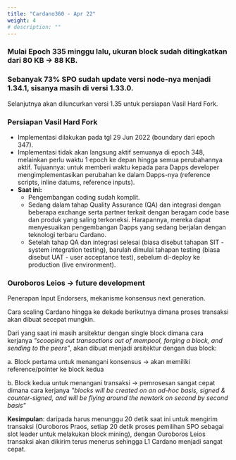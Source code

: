 ```yaml
---
title: "Cardano360 - Apr 22"
weight: 4
# description: ""
---
```


### Mulai Epoch 335 minggu lalu, ukuran block sudah ditingkatkan dari 80 KB → 88 KB.

### Sebanyak 73% SPO sudah update versi node-nya menjadi 1.34.1, sisanya masih di versi 1.33.0.

Selanjutnya akan diluncurkan versi 1.35 untuk persiapan Vasil Hard Fork.

### Persiapan Vasil Hard Fork

- Implementasi dilakukan pada tgl 29 Jun 2022 (boundary dari epoch 347).
- Implementasi tidak akan langsung aktif semuanya di epoch 348, melainkan perlu waktu 1 epoch ke depan hingga semua perubahannya aktif. Tujuannya: untuk memberi waktu kepada para Dapps developer mengimplementasikan perubahan ke dalam Dapps-nya (reference scripts, inline datums, reference inputs).
- **Saat ini:**
  - Pengembangan coding sudah komplit.
  - Sedang dalam tahap Quality Assurance (QA) dan integrasi dengan beberapa exchange serta partner terkait dengan beragam code base dan produk yang saling terkoneksi. Harapannya, mereka dapat menyesuaikan pengembangan Dapps yang sedang berjalan dengan teknologi terbaru Cardano.
  - Setelah tahap QA dan integrasi selesai (biasa disebut tahapan SIT - system integration testing), barulah dimulai tahapan testing (biasa disebut UAT - user acceptance test), sebelum di-deploy ke production (live environment).

### Ouroboros Leios → future development

Penerapan Input Endorsers, mekanisme konsensus next generation.

Cara scaling Cardano hingga ke dekade berikutnya dimana proses transaksi akan dibuat secepat mungkin.

Dari yang saat ini masih arsitektur dengan single block dimana cara kerjanya *"scooping out transactions out of mempool, forging a block, and sending to the peers"*, akan dibuat menjadi arsitektur dengan dua block:

a. Block pertama untuk menangani konsensus → akan memiliki reference/pointer ke block kedua

b. Block kedua untuk menangani transaksi → pemrosesan sangat cepat dimana cara kerjanya *"blocks will be created on an ad-hoc basis, signed & counter-signed, and will be flying around the newtork on second by second basis"*

**Kesimpulan**: daripada harus menunggu 20 detik saat ini untuk mengirim transaksi (Ouroboros Praos, setiap 20 detik proses pemilihan SPO sebagai slot leader untuk melakukan block mining), dengan Ouroboros Leios transaksi akan dikirim terus menerus sehingga L1 Cardano menjadi sangat cepat.